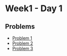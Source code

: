 # Week1 - Day 1

## Problems
- [Problem 1](https://github.com/amirkhan1092/PIPTP-Prep-2025/blob/main/Week1/Day1/solution1.md)
- [Problem 2](https://github.com/amirkhan1092/PIPTP-Prep-2025/blob/main/Week1/Day1/solution2.md)
- [Problem 3](https://github.com/janvi1709/PIPTP-Prep-2025/blob/main/Week1/Day1/solution3.md)
